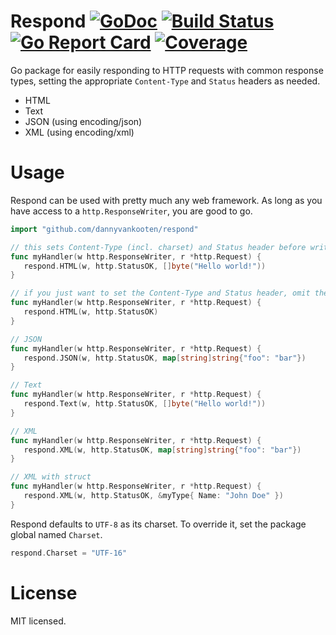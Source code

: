 Respond [![GoDoc](http://godoc.org/github.com/dannyvankooten/respond?status.svg)](http://godoc.org/github.com/dannyvankooten/respond)  [![Build Status](https://travis-ci.org/dannyvankooten/respond.svg)](https://travis-ci.org/dannyvankooten/respond) [![Go Report Card](https://goreportcard.com/badge/github.com/dannyvankooten/respond)](https://goreportcard.com/report/github.com/dannyvankooten/respond) [![Coverage](https://gocover.io/_badge/github.com/dannyvankooten/respond)](https://gocover.io/github.com/dannyvankooten/respond)
=====

Go package for easily responding to HTTP requests with common response types, setting the appropriate `Content-Type` and `Status` headers as needed.

- HTML 
- Text 
- JSON (using encoding/json)
- XML (using encoding/xml)

# Usage

Respond can be used with pretty much any web framework. As long as you have access to a `http.ResponseWriter`, you are good to go. 

```go
import "github.com/dannyvankooten/respond"
```

```go
// this sets Content-Type (incl. charset) and Status header before writing the response body.
func myHandler(w http.ResponseWriter, r *http.Request) {
   respond.HTML(w, http.StatusOK, []byte("Hello world!"))
}

// if you just want to set the Content-Type and Status header, omit the last parameter
func myHandler(w http.ResponseWriter, r *http.Request) {
   respond.HTML(w, http.StatusOK)
}

// JSON
func myHandler(w http.ResponseWriter, r *http.Request) {
   respond.JSON(w, http.StatusOK, map[string]string{"foo": "bar"})
}

// Text
func myHandler(w http.ResponseWriter, r *http.Request) {
   respond.Text(w, http.StatusOK, []byte("Hello world!"))
}

// XML
func myHandler(w http.ResponseWriter, r *http.Request) {
   respond.XML(w, http.StatusOK, map[string]string{"foo": "bar"})
}

// XML with struct
func myHandler(w http.ResponseWriter, r *http.Request) {
   respond.XML(w, http.StatusOK, &myType{ Name: "John Doe" })
}
```

Respond defaults to `UTF-8` as its charset. To override it, set the package global named `Charset`.

```go
respond.Charset = "UTF-16"
```

# License
MIT licensed.
